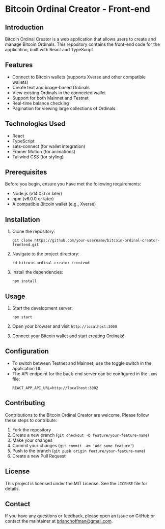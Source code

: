 # Bitcoin Ordinal Creator - Front-end

## Introduction

Bitcoin Ordinal Creator is a web application that allows users to create and manage Bitcoin Ordinals. This repository contains the front-end code for the application, built with React and TypeScript.

## Features

- Connect to Bitcoin wallets (supports Xverse and other compatible wallets)
- Create text and image-based Ordinals
- View existing Ordinals in the connected wallet
- Support for both Mainnet and Testnet
- Real-time balance checking
- Pagination for viewing large collections of Ordinals

## Technologies Used

- React
- TypeScript
- sats-connect (for wallet integration)
- Framer Motion (for animations)
- Tailwind CSS (for styling)

## Prerequisites

Before you begin, ensure you have met the following requirements:

- Node.js (v14.0.0 or later)
- npm (v6.0.0 or later)
- A compatible Bitcoin wallet (e.g., Xverse)

## Installation

1. Clone the repository:
   ```
   git clone https://github.com/your-username/bitcoin-ordinal-creator-frontend.git
   ```

2. Navigate to the project directory:
   ```
   cd bitcoin-ordinal-creator-frontend
   ```

3. Install the dependencies:
   ```
   npm install
   ```

## Usage

1. Start the development server:
   ```
   npm start
   ```

2. Open your browser and visit `http://localhost:3000`

3. Connect your Bitcoin wallet and start creating Ordinals!

## Configuration

- To switch between Testnet and Mainnet, use the toggle switch in the application UI.
- The API endpoint for the back-end server can be configured in the `.env` file:
  ```
  REACT_APP_API_URL=http://localhost:3002
  ```

## Contributing

Contributions to the Bitcoin Ordinal Creator are welcome. Please follow these steps to contribute:

1. Fork the repository
2. Create a new branch (`git checkout -b feature/your-feature-name`)
3. Make your changes
4. Commit your changes (`git commit -am 'Add some feature'`)
5. Push to the branch (`git push origin feature/your-feature-name`)
6. Create a new Pull Request

## License

This project is licensed under the MIT License. See the `LICENSE` file for details.

## Contact

If you have any questions or feedback, please open an issue on GitHub or contact the maintainer at brianchoffman@gmail.com.
